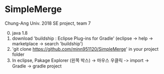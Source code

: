 ﻿# SimpleMerge
Chung-Ang Univ. 2018 SE project, team 7

0. java 1.8
1. download 'buildship : Eclipse Plug-ins for Gradle'  (eclipse -> help -> marketplace -> search 'buildship')
2. 'git clone https://github.com/minn951120/SimpleMerge' in your project folder
3. In eclipse, Pakage Explorer (왼쪽 박스) -> 마우스 우클릭 -> import -> Gradle -> gradle project